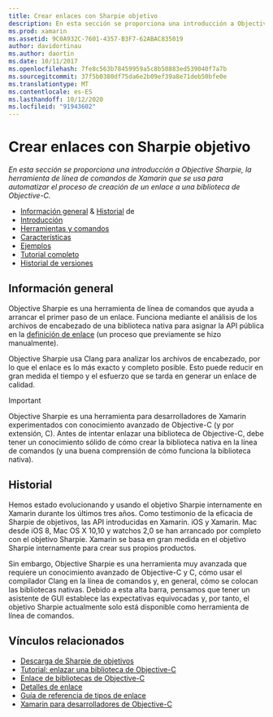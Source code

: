 ```yaml
---
title: Crear enlaces con Sharpie objetivo
description: En esta sección se proporciona una introducción a Objective Sharpie, la herramienta de línea de comandos de Xamarin que se usa para automatizar el proceso de creación de un enlace a una biblioteca de Objective-C.
ms.prod: xamarin
ms.assetid: 9C0A932C-7601-4357-B3F7-62ABAC835019
author: davidortinau
ms.author: daortin
ms.date: 10/11/2017
ms.openlocfilehash: 7fe8c563b78459959a5c8b50883ed539040f7a7b
ms.sourcegitcommit: 37f5b0380df75da6e2b09ef39a8e71deb50bfe0e
ms.translationtype: MT
ms.contentlocale: es-ES
ms.lasthandoff: 10/12/2020
ms.locfileid: "91943602"
---
```

# <a name="creating-bindings-with-objective-sharpie"></a>Crear enlaces con Sharpie objetivo

_En esta sección se proporciona una introducción a Objective Sharpie, la herramienta de línea de comandos de Xamarin que se usa para automatizar el proceso de creación de un enlace a una biblioteca de Objective-C._

- [Información general](#overview)  &  [Historial](#history) de
- [Introducción](get-started.md)
- [Herramientas y comandos](tools.md)
- [Características](platform/index.md)
- [Ejemplos](examples/index.md)
- [Tutorial completo](~/ios/platform/binding-objective-c/walkthrough.md)
- [Historial de versiones](releases.md)

## <a name="overview"></a>Información general

Objective Sharpie es una herramienta de línea de comandos que ayuda a arrancar el primer paso de un enlace.
Funciona mediante el análisis de los archivos de encabezado de una biblioteca nativa para asignar la API pública en la [definición de enlace](~/cross-platform/macios/binding/objective-c-libraries.md#The_API_definition_file) (un proceso que previamente se hizo manualmente).

Objective Sharpie usa Clang para analizar los archivos de encabezado, por lo que el enlace es lo más exacto y completo posible. Esto puede reducir en gran medida el tiempo y el esfuerzo que se tarda en generar un enlace de calidad.

> [!IMPORTANT]
> Objective Sharpie es una herramienta para desarrolladores de Xamarin experimentados con conocimiento avanzado de Objective-C (y por extensión, C). Antes de intentar enlazar una biblioteca de Objective-C, debe tener un conocimiento sólido de cómo crear la biblioteca nativa en la línea de comandos (y una buena comprensión de cómo funciona la biblioteca nativa).

## <a name="history"></a>Historial

Hemos estado evolucionando y usando el objetivo Sharpie internamente en Xamarin durante los últimos tres años. Como testimonio de la eficacia de Sharpie de objetivos, las API introducidas en Xamarin. iOS y Xamarin. Mac desde iOS 8, Mac OS X 10,10 y watchos 2,0 se han arrancado por completo con el objetivo Sharpie. Xamarin se basa en gran medida en el objetivo Sharpie internamente para crear sus propios productos.

Sin embargo, Objective Sharpie es una herramienta muy avanzada que requiere un conocimiento avanzado de Objective-C y C, cómo usar el compilador Clang en la línea de comandos y, en general, cómo se colocan las bibliotecas nativas. Debido a esta alta barra, pensamos que tener un asistente de GUI establece las expectativas equivocadas y, por tanto, el objetivo Sharpie actualmente solo está disponible como herramienta de línea de comandos.

## <a name="related-links"></a>Vínculos relacionados

- [Descarga de Sharpie de objetivos](https://aka.ms/objective-sharpie)
- [Tutorial: enlazar una biblioteca de Objective-C](~/ios/platform/binding-objective-c/walkthrough.md)
- [Enlace de bibliotecas de Objective-C](~/cross-platform/macios/binding/objective-c-libraries.md)
- [Detalles de enlace](~/cross-platform/macios/binding/overview.md)
- [Guía de referencia de tipos de enlace](~/cross-platform/macios/binding/binding-types-reference.md)
- [Xamarin para desarrolladores de Objective-C](~/ios/get-started/objective-c-developers/index.md)
